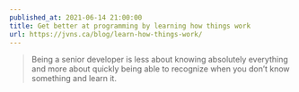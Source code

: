```yaml
---
published_at: 2021-06-14 21:00:00
title: Get better at programming by learning how things work
url: https://jvns.ca/blog/learn-how-things-work/
---
```


<blockquote><p>Being a senior developer is less about knowing absolutely everything and more about quickly being able to recognize when you don’t know something and learn it.</p></blockquote>
